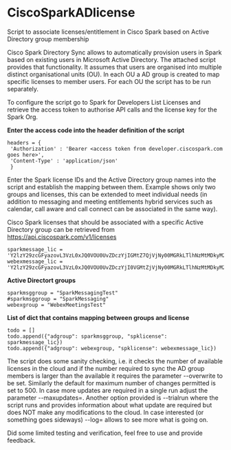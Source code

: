 # CiscoSparkADlicense
Script to associate licenses/entitlement in Cisco Spark based on Active Directory group membership

Cisco Spark Directory Sync allows to automatically provision users in Spark based on existing users in Microsoft Active Directory. 
The attached script provides that functionality. It assumes that users are organised into multiple distinct organisational units (OU). 
In each OU a AD group is created to map specific licenses to member users. For each OU the script has to be run separately.

To configure the script go to Spark for Developers List Licenses and retrieve the access token to authorise API calls and the license 
key for the Spark Org.

**Enter the access code into the header definition of the script**
```
headers = {
 'Authorization' : 'Bearer <access token from developer.ciscospark.com goes here>',
 'Content-Type' : 'application/json'
 }
```

Enter the Spark license IDs and the Active Directory group names into the script and establish the mapping between them. 
Example shows only two groups and licenses, this can be extended to meet individual needs (in addition to messaging and meeting entitlements hybrid services such as calendar, call aware and call connect can be associated in the same way). 

Cisco Spark licenses that should be associated with a specific Active Directory group
can be retrieved from https://api.ciscospark.com/v1/licenses
```
sparkmessage_lic = 'Y2lzY29zcGFyazovL3VzL0xJQ0VOU0UvZDczYjIGMtZ7QjVjNy00MGRkLTlhNzMtMDkyM2IyZDBiZWQ0Ok1TXzJlYmRjNmU1LWFkOTktNGE4OS1hY2IxLWRiYjgxOTNkOGEzYw'
webexmessage_lic = 'Y2lzY29zcGFyazovL3VzL0xJQ0VOU0UvZDczYjI0VGMtZjVjNy00MGRkLTlhNzMtMDkyM2IyZDBiZWQ0OkVFXzk5YzU5NzAwLTlmNjgtNGU1OC04YzYzLTk2OTQ4YmZhMmUxM19pZGVudGl0eWxhYjEyYS53ZWJleC5jb20'
```

**Active Directort groups**
```
sparkmsggroup = "SparkMessagingTest"
#sparkmsggroup = "SparkMessaging"
webexgroup = "WebexMeetingsTest"
```

**List of dict that contains mapping between groups and license**
```
todo = []
todo.append({"adgroup": sparkmsggroup, "spklicense": sparkmessage_lic})
todo.append({"adgroup": webexgroup, "spklicense": webexmessage_lic})
```

The script does some sanity checking, i.e. it checks the number of available licenses in the cloud and if the number required to sync the AD group members is larger than the available it requires the parameter --overwrite to be set. Similarly the default for maximum number of changes permitted is set to 500. In case more updates are required in a single run adjust the parameter --maxupdates=<number of updates required>. 
Another option provided is --trialrun where the script runs and provides information about what update are required but does NOT make any modifications to the cloud. In case interested (or something goes sideways) --log=<log level> allows to see more what is going on. 
 
Did some limited testing and verification, feel free to use and provide feedback.


